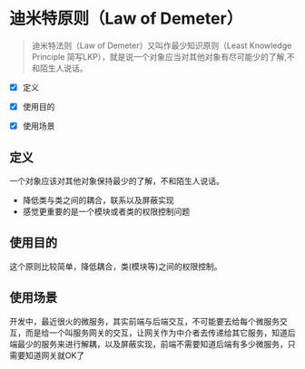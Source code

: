 # 迪米特原则（Law of Demeter）
> 迪米特法则（Law of Demeter）又叫作最少知识原则（Least Knowledge Principle 简写LKP），就是说一个对象应当对其他对象有尽可能少的了解,不和陌生人说话。

- [x] 定义
- [x] 使用目的
- [x] 使用场景


## 定义
一个对象应该对其他对象保持最少的了解，不和陌生人说话。

+ 降低类与类之间的耦合，联系以及屏蔽实现
+ 感觉更重要的是一个模块或者类的权限控制问题

## 使用目的
这个原则比较简单，降低耦合，类(模块等)之间的权限控制。

## 使用场景

开发中，最近很火的微服务，其实前端与后端交互，不可能要去给每个微服务交互，而是给一个叫服务网关的交互，让网关作为中介者去传递给其它服务，知道后端最少的服务来进行解耦，以及屏蔽实现，前端不需要知道后端有多少微服务，只需要知道网关就OK了



